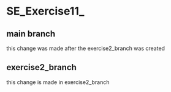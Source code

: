 # SE_Exercise11_

## main branch
this change was made after the exercise2_branch was created 

## exercise2_branch
this change is made in exercise2_branch
